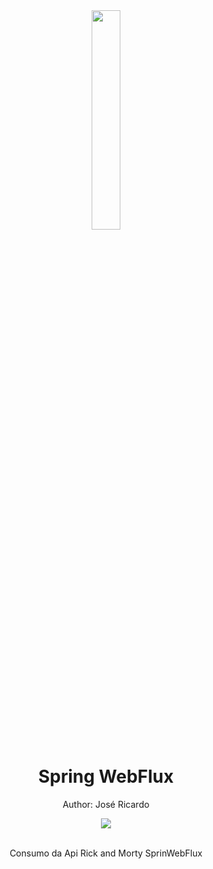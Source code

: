 <div align="center">
  <img src="![6e3bd991-a4f7-4019-b612-0f85b179df8b](https://user-images.githubusercontent.com/56279938/207950794-0071d2d4-3441-4b9b-8e97-7b5ef3c58d65.jpg)
" width="30%">
  <h1 style="border-bottom:none">Spring WebFlux</h1>
  <p>Author: José Ricardo</p>
  
  
  <a href="https://www.linkedin.com/in/ze-ricardo/">
     <img src="https://img.shields.io/badge/LinkedIn-0077B5?style=for-the-badge&logo=linkedin&logoColor=white">
  </a>
  
  <br>
  <br>
  <p>Consumo da Api Rick and Morty SprinWebFlux</p>
  <br>

</div>
